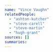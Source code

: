 ```yaml
---
name: "Vince Vaughn"
relatedPeople:
  - "ashton-kutcher"
  - "steve-carell"
  - "steve-martin"
  - "hugh-grant"
sources: []
summaries:
---
```


